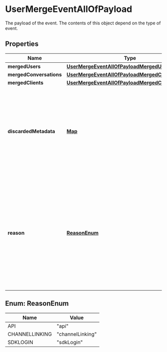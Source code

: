 

# UserMergeEventAllOfPayload

The payload of the event. The contents of this object depend on the type of event.
## Properties

Name | Type | Description | Notes
------------ | ------------- | ------------- | -------------
**mergedUsers** | [**UserMergeEventAllOfPayloadMergedUsers**](UserMergeEventAllOfPayloadMergedUsers.md) |  |  [optional]
**mergedConversations** | [**UserMergeEventAllOfPayloadMergedConversations**](UserMergeEventAllOfPayloadMergedConversations.md) |  |  [optional]
**mergedClients** | [**UserMergeEventAllOfPayloadMergedClients**](UserMergeEventAllOfPayloadMergedClients.md) |  |  [optional]
**discardedMetadata** | [**Map**](Map.md) | A flat object with the set of metadata properties that were discarded when merging the two users. This should contain values only if the combined metadata fields exceed the 4KB limit. |  [optional]
**reason** | [**ReasonEnum**](#ReasonEnum) | The reason for which the users merged. * &#x60;api&#x60; - The users were merged using the API. * &#x60;channelLinking&#x60; - The users were merged as a result of initiating a channel link. * &#x60;sdkLogin&#x60; - The users were merged as a result of logging into an SDK device.  |  [optional]



## Enum: ReasonEnum

Name | Value
---- | -----
API | &quot;api&quot;
CHANNELLINKING | &quot;channelLinking&quot;
SDKLOGIN | &quot;sdkLogin&quot;



